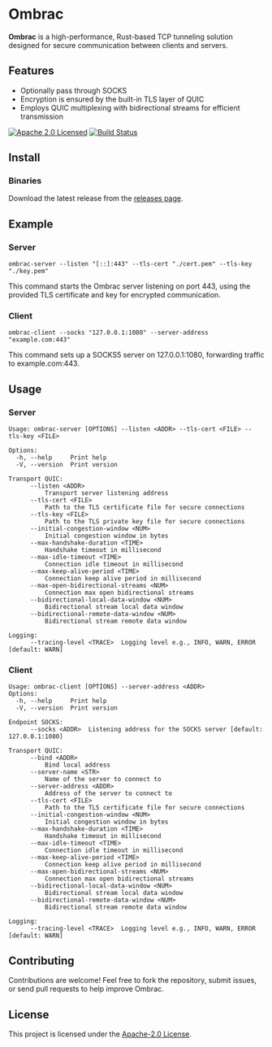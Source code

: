 # Ombrac

**Ombrac** is a high-performance, Rust-based TCP tunneling solution designed for secure communication between clients and servers.

## Features
- Optionally pass through SOCKS
- Encryption is ensured by the built-in TLS layer of QUIC
- Employs QUIC multiplexing with bidirectional streams for efficient transmission

[![Apache 2.0 Licensed][license-badge]][license-url]
[![Build Status][actions-badge]][actions-url]

## Install
### Binaries
Download the latest release from the [releases page](https://github.com/ombrac/ombrac/releases).

## Example
### Server
```shell
ombrac-server --listen "[::]:443" --tls-cert "./cert.pem" --tls-key "./key.pem"
```
This command starts the Ombrac server listening on port 443, using the provided TLS certificate and key for encrypted communication.

### Client
```shell
ombrac-client --socks "127.0.0.1:1080" --server-address "example.com:443"
```
This command sets up a SOCKS5 server on 127.0.0.1:1080, forwarding traffic to example.com:443.

## Usage
### Server

```shell
Usage: ombrac-server [OPTIONS] --listen <ADDR> --tls-cert <FILE> --tls-key <FILE>

Options:
  -h, --help     Print help
  -V, --version  Print version

Transport QUIC:
      --listen <ADDR>
          Transport server listening address
      --tls-cert <FILE>
          Path to the TLS certificate file for secure connections
      --tls-key <FILE>
          Path to the TLS private key file for secure connections
      --initial-congestion-window <NUM>
          Initial congestion window in bytes
      --max-handshake-duration <TIME>
          Handshake timeout in millisecond
      --max-idle-timeout <TIME>
          Connection idle timeout in millisecond
      --max-keep-alive-period <TIME>
          Connection keep alive period in millisecond
      --max-open-bidirectional-streams <NUM>
          Connection max open bidirectional streams
      --bidirectional-local-data-window <NUM>
          Bidirectional stream local data window
      --bidirectional-remote-data-window <NUM>
          Bidirectional stream remote data window

Logging:
      --tracing-level <TRACE>  Logging level e.g., INFO, WARN, ERROR [default: WARN]
```

### Client
```shell
Usage: ombrac-client [OPTIONS] --server-address <ADDR>
Options:
  -h, --help     Print help
  -V, --version  Print version

Endpoint SOCKS:
      --socks <ADDR>  Listening address for the SOCKS server [default: 127.0.0.1:1080]

Transport QUIC:
      --bind <ADDR>
          Bind local address
      --server-name <STR>
          Name of the server to connect to
      --server-address <ADDR>
          Address of the server to connect to
      --tls-cert <FILE>
          Path to the TLS certificate file for secure connections
      --initial-congestion-window <NUM>
          Initial congestion window in bytes
      --max-handshake-duration <TIME>
          Handshake timeout in millisecond
      --max-idle-timeout <TIME>
          Connection idle timeout in millisecond
      --max-keep-alive-period <TIME>
          Connection keep alive period in millisecond
      --max-open-bidirectional-streams <NUM>
          Connection max open bidirectional streams
      --bidirectional-local-data-window <NUM>
          Bidirectional stream local data window
      --bidirectional-remote-data-window <NUM>
          Bidirectional stream remote data window

Logging:
      --tracing-level <TRACE>  Logging level e.g., INFO, WARN, ERROR [default: WARN]
```

## Contributing
Contributions are welcome! Feel free to fork the repository, submit issues, or send pull requests to help improve Ombrac.

## License
This project is licensed under the [Apache-2.0 License](./LICENSE).

[license-badge]: https://img.shields.io/badge/license-apache-blue.svg
[license-url]: https://github.com/ombrac/ombrac/blob/main/LICENSE
[actions-badge]: https://github.com/ombrac/ombrac/workflows/CI/badge.svg
[actions-url]: https://github.com/ombrac/ombrac/actions/workflows/ci.yml?query=branch%3Amain